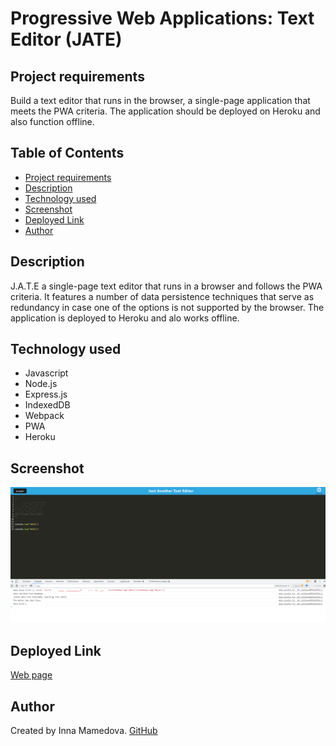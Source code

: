 # Progressive Web Applications: Text Editor (JATE)


## Project requirements
Build a text editor that runs in the browser, a single-page application that meets the PWA criteria.
The application should be deployed on Heroku and also function offline.



## Table of Contents

- [Project requirements](#project-requirements)
- [Description](#description)
- [Technology used](#technology-used)
- [Screenshot](#screenshot)
- [Deployed Link](#deployed_link)
- [Author](#author)



## Description
J.A.T.E a single-page text editor that runs in a browser and follows the PWA criteria. It features a number of data persistence techniques that serve as redundancy in case one of the options is not supported by the browser. The application is deployed to Heroku and alo works offline.



## Technology used
- Javascript
- Node.js
- Express.js
- IndexedDB
- Webpack
- PWA
- Heroku



## Screenshot
![Preview image](./client/src/images/Screenshot%201.png)




## Deployed Link
[Web page](https://fierce-scrubland-91838.herokuapp.com/)



## Author

Created by Inna Mamedova.
[GitHub](https://drive.google.com/file/d/1AneNYo5cXV_DvJggvvET7CkPKmIGJNvv/view)
